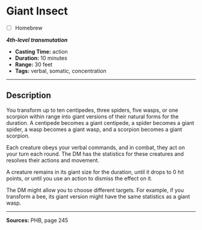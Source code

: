# Giant Insect
- [ ] Homebrew

***4th-level transmutation***
- **Casting Time:** action
- **Duration:** 10 minutes
- **Range:** 30 feet
- **Tags:** verbal, somatic, concentration

---

## Description
You transform up to ten centipedes, three spiders, five wasps, or one scorpion within range into giant versions of their natural forms for the duration.
A centipede becomes a giant centipede, a spider becomes a giant spider, a wasp becomes a giant wasp, and a scorpion becomes a giant scorpion.

Each creature obeys your verbal commands, and in combat, they act on your turn each round.
The DM has the statistics for these creatures and resolves their actions and movement.

A creature remains in its giant size for the duration, until it drops to 0 hit points, or until you use an action to dismiss the effect on it.

The DM might allow you to choose different targets.
For example, if you transform a bee, its giant version might have the same statistics as a giant wasp.

---

**Sources:** PHB, page 245
